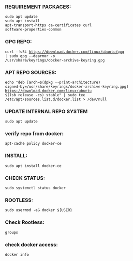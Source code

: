 ### REQUIREMENT PACKAGES:
<code>sudo apt update</code>
<br/>
<code>sudo apt install apt-transport-https ca-certificates curl software-properties-common</code>
<br/>
### GPG REPO:
<code>curl -fsSL https://download.docker.com/linux/ubuntu/gpg | sudo gpg --dearmor -o /usr/share/keyrings/docker-archive-keyring.gpg</code>

### APT REPO SOURCES:
<code>echo "deb [arch=$(dpkg --print-architecture) signed-by=/usr/share/keyrings/docker-archive-keyring.gpg] https://download.docker.com/linux/ubuntu $(lsb_release -cs) stable" | sudo tee /etc/apt/sources.list.d/docker.list > /dev/null</code>

### UPDATE INTERNAL REPO SYSTEM
<code>sudo apt update</code>

### verify repo from docker:
<code>apt-cache policy docker-ce</code>

### INSTALL:
<code>sudo apt install docker-ce</code>

### CHECK STATUS:
<code>sudo systemctl status docker</code>

### ROOTLESS:
<code>sudo usermod -aG docker ${USER}</code>

### Check Rootless:
<code>groups</code>

### check docker access:
<code>docker info</code>
